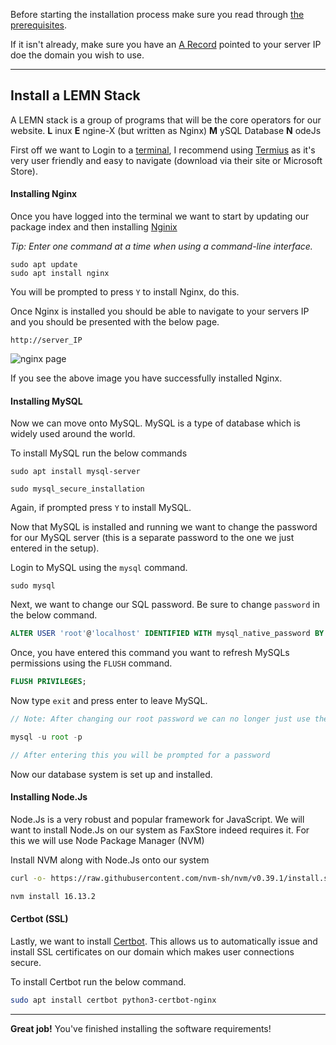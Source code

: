 Before starting the installation process make sure you read through [the prerequisites](/c/faxstore/prerequisites).


If it isn't already, make sure you have an [A Record](https://support.dnsimple.com/articles/a-record) pointed to your server IP doe the domain you wish to use.

---

## Install a LEMN Stack

A LEMN stack is a group of programs that will be the core operators for our website.
**L**  inux
**E**  ngine-X (but written as Nginx)
**M**  ySQL Database
**N**  odeJs

First off we want to Login to a [terminal](https://en.wikipedia.org/wiki/Command-line_interface), I recommend using [Termius](https://termius.com) as it's very user friendly and easy to navigate (download via their site or Microsoft Store).


#### Installing Nginx

Once you have logged into the terminal we want to start by updating our package index and then installing [Nginix](https://www.nginx.com)

*Tip: Enter one command at a time when using a command-line interface.*

```
sudo apt update
sudo apt install nginx
```

You will be prompted to press `Y` to install Nginx, do this.

Once Nginx is installed you should be able to navigate to your servers IP and you should be presented with the below page.

`http://server_IP`

![nginx page](https://assets.digitalocean.com/articles/lemp_ubuntu_1604/nginx_default.png)

If you see the above image you have successfully installed Nginx.


#### Installing MySQL

Now we can move onto MySQL. MySQL is a type of database which is widely used around the world.

To install MySQL run the below commands
```
sudo apt install mysql-server

sudo mysql_secure_installation
```
Again, if prompted press `Y` to install MySQL.


Now that MySQL is installed and running we want to change the password for our MySQL server (this is a separate password to the one we just entered in the setup).

Login to MySQL using the `mysql` command.

```
sudo mysql
```

Next, we want to change our SQL password. Be sure to change `password` in the below command.

```sql
ALTER USER 'root'@'localhost' IDENTIFIED WITH mysql_native_password BY 'password';
```

Once, you have entered this command you want to refresh MySQLs permissions using the `FLUSH` command.

```sql
FLUSH PRIVILEGES;
```

Now type `exit` and press enter to leave MySQL.

```js
// Note: After changing our root password we can no longer just use the mysql command. Now you will have to use the below command to enter MySQL

mysql -u root -p

// After entering this you will be prompted for a password
```

Now our database system is set up and installed.


#### Installing Node.Js

Node.Js is a very robust and popular framework for JavaScript. We will want to install Node.Js on our system as FaxStore indeed requires it. For this we will use Node Package Manager (NVM)

Install NVM along with Node.Js onto our system
```bash
curl -o- https://raw.githubusercontent.com/nvm-sh/nvm/v0.39.1/install.sh | bash

nvm install 16.13.2
```


#### Certbot (SSL)

Lastly, we want to install [Certbot](https://certbot.eff.org). This allows us to automatically issue and install SSL certificates on our domain which makes user connections secure.

To install Certbot run the below command.

```bash
sudo apt install certbot python3-certbot-nginx
```

---

**Great job!** You've finished installing the software requirements!
